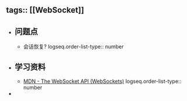 tags:: [[WebSocket]]
---

- ## 问题点
	- 会话恢复?
	  logseq.order-list-type:: number
- ## 学习资料
	- [MDN - The WebSocket API (WebSockets)](https://developer.mozilla.org/en-US/docs/Web/API/WebSockets_API)
	  logseq.order-list-type:: number
-